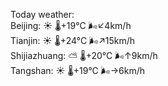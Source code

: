 Today weather:  
Beijing: ☀️   🌡️+19°C 🌬️↙4km/h  
Tianjin: ☀️   🌡️+24°C 🌬️↗15km/h  
Shijiazhuang: ⛅️  🌡️+20°C 🌬️↑9km/h  
Tangshan: ☀️   🌡️+19°C 🌬️→6km/h  
